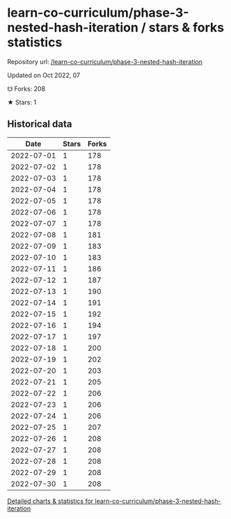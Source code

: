 # learn-co-curriculum/phase-3-nested-hash-iteration / stars & forks statistics

Repository url: [/learn-co-curriculum/phase-3-nested-hash-iteration](https://github.com/learn-co-curriculum/phase-3-nested-hash-iteration)

Updated on Oct 2022, 07

☋ Forks: 208

★ Stars: 1

## Historical data
| Date | Stars | Forks |
|------|-------|-------|
| 2022-07-01 | 1 | 178 | 
| 2022-07-02 | 1 | 178 | 
| 2022-07-03 | 1 | 178 | 
| 2022-07-04 | 1 | 178 | 
| 2022-07-05 | 1 | 178 | 
| 2022-07-06 | 1 | 178 | 
| 2022-07-07 | 1 | 178 | 
| 2022-07-08 | 1 | 181 | 
| 2022-07-09 | 1 | 183 | 
| 2022-07-10 | 1 | 183 | 
| 2022-07-11 | 1 | 186 | 
| 2022-07-12 | 1 | 187 | 
| 2022-07-13 | 1 | 190 | 
| 2022-07-14 | 1 | 191 | 
| 2022-07-15 | 1 | 192 | 
| 2022-07-16 | 1 | 194 | 
| 2022-07-17 | 1 | 197 | 
| 2022-07-18 | 1 | 200 | 
| 2022-07-19 | 1 | 202 | 
| 2022-07-20 | 1 | 203 | 
| 2022-07-21 | 1 | 205 | 
| 2022-07-22 | 1 | 206 | 
| 2022-07-23 | 1 | 206 | 
| 2022-07-24 | 1 | 206 | 
| 2022-07-25 | 1 | 207 | 
| 2022-07-26 | 1 | 208 | 
| 2022-07-27 | 1 | 208 | 
| 2022-07-28 | 1 | 208 | 
| 2022-07-29 | 1 | 208 | 
| 2022-07-30 | 1 | 208 | 


[Detailed charts & statistics for learn-co-curriculum/phase-3-nested-hash-iteration](https://reviewgithub.com/rep/learn-co-curriculum/phase-3-nested-hash-iteration)
